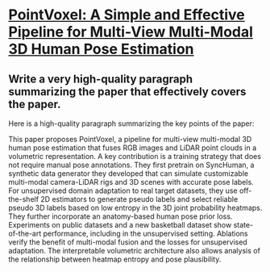 # [PointVoxel: A Simple and Effective Pipeline for Multi-View Multi-Modal   3D Human Pose Estimation](https://arxiv.org/abs/2312.06409)

## Write a very high-quality paragraph summarizing the paper that effectively covers the paper.

 Here is a high-quality paragraph summarizing the key points of the paper:

This paper proposes PointVoxel, a pipeline for multi-view multi-modal 3D human pose estimation that fuses RGB images and LiDAR point clouds in a volumetric representation. A key contribution is a training strategy that does not require manual pose annotations. They first pretrain on SyncHuman, a synthetic data generator they developed that can simulate customizable multi-modal camera-LiDAR rigs and 3D scenes with accurate pose labels. For unsupervised domain adaptation to real target datasets, they use off-the-shelf 2D estimators to generate pseudo labels and select reliable pseudo 3D labels based on low entropy in the 3D joint probability heatmaps. They further incorporate an anatomy-based human pose prior loss. Experiments on public datasets and a new basketball dataset show state-of-the-art performance, including in the unsupervised setting. Ablations verify the benefit of multi-modal fusion and the losses for unsupervised adaptation. The interpretable volumetric architecture also allows analysis of the relationship between heatmap entropy and pose plausibility.
